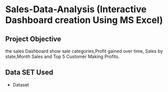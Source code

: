 # Sales-Data-Analysis (Interactive Dashboard creation Using MS Excel)
## Project Objective
the sales Dashboard show sale categories,Profit gained over time, Sales by state,Month Sales and Top 5 Customer Making Profits.
## Data SET Used   
- <a haref="https://github.com/Salam123-c/Data-analyst-Daashboard/blob/main/github.xlsx">Dataset</a>
